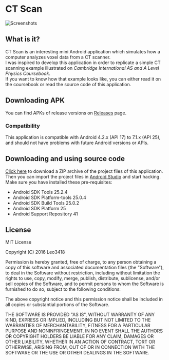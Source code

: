 # CT Scan

![Screenshots](https://cloud.githubusercontent.com/assets/14175175/21286728/a7eaa688-c496-11e6-998f-fb65c4d72747.png)

## What is it?
CT Scan is an interesting mini Android application which simulates how a computer analyzes voxel data from a CT scanner.  
I was inspired to develop this application in order to replicate a simple CT scanning example illustrated on *Cambridge International AS and A Level Physics Coursebook*.  
If you want to know how that example looks like, you can either read it on the coursebook or read the source code of this application.

## Downloading APK
You can find APKs of release versions on [Releases](https://github.com/Leo3418/CTScan/releases) page.
### Compatibility
This application is compatible with Android 4.2.x (API 17) to 7.1.x (API 25), and should not have problems with future Android versions or APIs.

## Downloading and using source code
[Click here](https://github.com/Leo3418/CTScan/archive/master.zip) to download a ZIP archive of the project files of this application. Then you can import the project files in [Android Studio](https://developer.android.com/studio/index.html) and start hacking.  
Make sure you have installed these pre-requisites:
* Android SDK Tools 25.2.4
* Android SDK Platform-tools 25.0.4
* Android SDK Build Tools 25.0.2
* Android SDK Platform 25
* Android Support Repository 41

## License

MIT License  

Copyright (C) 2016 Leo3418  

Permission is hereby granted, free of charge, to any person obtaining a copy
of this software and associated documentation files (the "Software"), to deal
in the Software without restriction, including without limitation the rights
to use, copy, modify, merge, publish, distribute, sublicense, and/or sell
copies of the Software, and to permit persons to whom the Software is
furnished to do so, subject to the following conditions:

The above copyright notice and this permission notice shall be included in all
copies or substantial portions of the Software.

THE SOFTWARE IS PROVIDED "AS IS", WITHOUT WARRANTY OF ANY KIND, EXPRESS OR
IMPLIED, INCLUDING BUT NOT LIMITED TO THE WARRANTIES OF MERCHANTABILITY,
FITNESS FOR A PARTICULAR PURPOSE AND NONINFRINGEMENT. IN NO EVENT SHALL THE
AUTHORS OR COPYRIGHT HOLDERS BE LIABLE FOR ANY CLAIM, DAMAGES OR OTHER
LIABILITY, WHETHER IN AN ACTION OF CONTRACT, TORT OR OTHERWISE, ARISING FROM,
OUT OF OR IN CONNECTION WITH THE SOFTWARE OR THE USE OR OTHER DEALINGS IN THE
SOFTWARE.